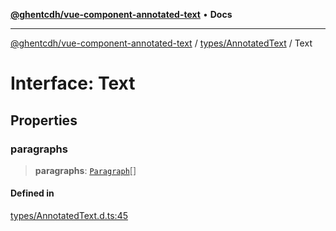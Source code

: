 [**@ghentcdh/vue-component-annotated-text**](../../../README.md) • **Docs**

***

[@ghentcdh/vue-component-annotated-text](../../../modules.md) / [types/AnnotatedText](../README.md) / Text

# Interface: Text

## Properties

### paragraphs

> **paragraphs**: [`Paragraph`](Paragraph.md)[]

#### Defined in

[types/AnnotatedText.d.ts:45](https://github.com/GhentCDH/vue_component_annotated_text/blob/d7f662fc6e4815223b2966a3f98cd4c1fa9a5954/src/types/AnnotatedText.d.ts#L45)
